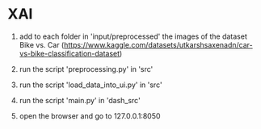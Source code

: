 # XAI

1. add to each folder in 'input/preprocessed' the images of the dataset Bike vs. Car (https://www.kaggle.com/datasets/utkarshsaxenadn/car-vs-bike-classification-dataset)

2. run the script 'preprocessing.py' in 'src'

3. run the script 'load_data_into_ui.py' in 'src'

4. run the script 'main.py' in 'dash_src'

5. open the browser and go to 127.0.0.1:8050